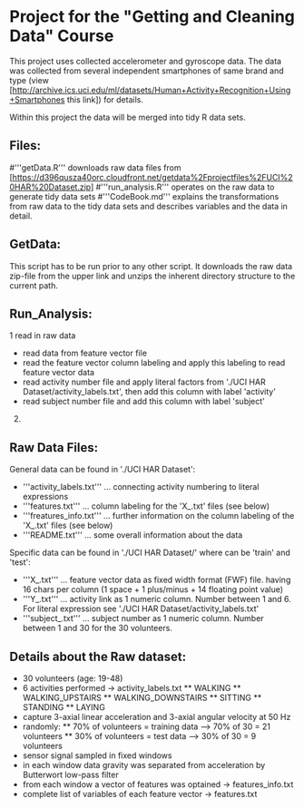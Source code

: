 Project for the "Getting and Cleaning Data" Course
==================================================

This project uses collected accelerometer and gyroscope data.
The data was collected from several independent smartphones of
same brand and type (view [http://archive.ics.uci.edu/ml/datasets/Human+Activity+Recognition+Using+Smartphones this link])
for details.

Within this project the data will be merged into tidy R data sets.

Files:
------
#'''getData.R''' downloads raw data files from [https://d396qusza40orc.cloudfront.net/getdata%2Fprojectfiles%2FUCI%20HAR%20Dataset.zip]
#'''run_analysis.R''' operates on the raw data to generate tidy data sets
#'''CodeBook.md''' explains the transformations from raw data to the tidy data sets and describes variables and the data in detail.

GetData:
--------
This script has to be run prior to any other script. It downloads the raw data zip-file from the upper link
and unzips the inherent directory structure to the current path.

Run_Analysis:
-------------
1 read in raw data
* read data from feature vector file
* read the feature vector column labeling and apply this labeling to read feature vector data
* read activity number file and apply literal factors from './UCI HAR Dataset/activity_labels.txt', then add this column with label 'activity'
* read subject number file and add this column with label 'subject'
2) 

Raw Data Files:
---------------
General data can be found in './UCI HAR Dataset':
* '''activity_labels.txt''' ... connecting activity numbering to literal expressions
* '''features.txt''' ... column labeling for the 'X_<set>.txt' files (see below)
* '''freatures_info.txt''' ... further information on the column labeling of the 'X_<set>.txt' files (see below)
* '''README.txt''' ... some overall information about the data

Specific data can be found in './UCI HAR Dataset/<set>' where <set> can be 'train' and 'test':
* '''X_<set>.txt''' ... feature vector data as fixed width format (FWF) file. having 16 chars per column (1 space + 1 plus/minus + 14 floating point value)
* '''Y_<set>.txt''' ... activity link as 1 numeric column. Number between 1 and 6. For literal expression see './UCI HAR Dataset/activity_labels.txt'
* '''subject_<set>.txt''' ... subject number as 1 numeric column. Number between 1 and 30 for the 30 volunteers.

Details about the Raw dataset:
------------------------------
* 30 volunteers (age: 19-48)
* 6 activities performed -> activity_labels.txt
** WALKING
** WALKING_UPSTAIRS
** WALKING_DOWNSTAIRS
** SITTING
** STANDING
** LAYING
* capture 3-axial linear acceleration and 3-axial angular velocity at 50 Hz
* randomly:
** 70% of volunteers = training data  --> 70% of 30 = 21 volunteers
** 30% of volunteers = test data      --> 30% of 30 = 9 volunteers
* sensor signal sampled in fixed windows
* in each window data gravity was separated from acceleration by Butterwort low-pass filter
* from each window a vector of features was optained -> features_info.txt
* complete list of variables of each feature vector -> features.txt